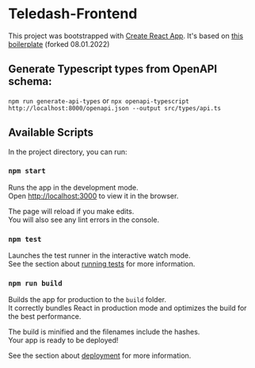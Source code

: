 # Teledash-Frontend

This project was bootstrapped with [Create React App](https://github.com/facebook/create-react-app).
It's based on [this boilerplate](https://github.com/alan2207/bulletproof-react/) (forked 08.01.2022)

## Generate Typescript types from OpenAPI schema:
`npm run generate-api-types` or  `npx openapi-typescript http://localhost:8000/openapi.json --output src/types/api.ts`

## Available Scripts

In the project directory, you can run:

### `npm start`

Runs the app in the development mode.\
Open [http://localhost:3000](http://localhost:3000) to view it in the browser.

The page will reload if you make edits.\
You will also see any lint errors in the console.

### `npm test`

Launches the test runner in the interactive watch mode.\
See the section about [running tests](https://facebook.github.io/create-react-app/docs/running-tests) for more information.

### `npm run build`

Builds the app for production to the `build` folder.\
It correctly bundles React in production mode and optimizes the build for the best performance.

The build is minified and the filenames include the hashes.\
Your app is ready to be deployed!

See the section about [deployment](https://facebook.github.io/create-react-app/docs/deployment) for more information.

